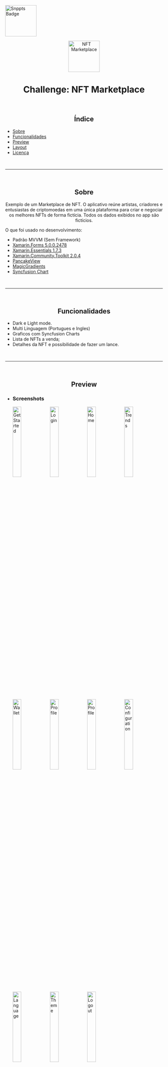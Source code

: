<a href="https://www.snppts.dev/snippet/pokedexXF">
   <img src="./Images/snppts-badge.png" width="100" alt="Snppts Badge"/>
</a>

<p align="center">
   <picture>
      <source srcset="./Images/logo_ethereum_dark.png" media="(prefers-color-scheme: dark)">
      <img src="./Images/logo_ethereum_light.png" width="100" alt="NFT Marketplace"/>
   </picture>
</p>

<h1 align="center">Challenge: NFT Marketplace</h1>

<br>
<h2 align="center">Índice</h2>
   <p>

   - [Sobre](#Sobre)
   - [Funcionalidades](#Funcionalidades)
   - [Preview](#Preview)
   - [Layout](#layout)
   - [Licença](#licença)

   </p>
<br>

---

<br>
<h2 align="center">Sobre</h2>
<p align="center">
   Exemplo de um Marketplace de NFT. O aplicativo reúne artistas, criadores e entusiastas de criptomoedas em uma única plataforma para criar e negociar os melhores NFTs de forma fictícia. Todos os dados exibidos no app são fictícios.

</p>
<p>

O que foi usado no desenvolvimento:

- Padrão MVVM (Sem Framework)
- <a href="https://docs.microsoft.com/pt-br/xamarin/xamarin-forms/">Xamarin.Forms 5.0.0.2478</a>
- <a href="https://docs.microsoft.com/pt-br/xamarin/essentials/">Xamarin.Essentials 1.7.3</a>
- <a href="https://docs.microsoft.com/en-us/xamarin/community-toolkit/">Xamarin.Community.Toolkit 2.0.4</a>
- <a href="https://github.com/sthewissen/Xamarin.Forms.PancakeView">PancakeView</a>
- <a href="https://github.com/mgierlasinski/MagicGradients">MagicGradients</a>
- <a href="https://www.syncfusion.com/xamarin-ui-controls/xamarin-charts">Syncfusion Chart</a>

</p>
<br>

---

<br>
<h2 align="center">Funcionalidades</h2>
<p>

- Dark e Light mode.
- Multi Linguagem (Portugues e Ingles)
- Graficos com Syncfusion Charts
- Lista de NFTs a venda;
- Detalhes da NFT e possibilidade de fazer um lance.

</p>
<br>

---

<br>
<h2 align="center">Preview</h2>
<p>

- <h3>Screenshots</h3>

   <img alt="GetStarted" title="Home" src="./Images/Android/Screenshots/Dark/get_started.jpeg" width="24%"/>
   <img alt="Login" title="Home" src="./Images/Android/Screenshots/Dark/login.jpeg" width="24%"/>
   <img alt="Home" title="Home" src="./Images/Android/Screenshots/Dark/home.jpeg" width="24%"/>
   <img alt="Trends" title="Home" src="./Images/Android/Screenshots/Dark/trends.jpeg" width="24%"/>
   <img alt="Wallet" title="Home" src="./Images/Android/Screenshots/Dark/wallet.jpeg" width="24%"/>
   <img alt="Profile" title="Home" src="./Images/Android/Screenshots/Dark/profile_grid.jpeg" width="24%"/>
   <img alt="Profile" title="Home" src="./Images/Android/Screenshots/Dark/profile_single.jpeg" width="24%"/>
   <img alt="Configuration" title="Home" src="./Images/Android/Screenshots/Dark/configuration.jpeg" width="24%"/>
   <img alt="Language" title="Home" src="./Images/Android/Screenshots/Dark/language.jpeg" width="24%"/>
   <img alt="Theme" title="Home" src="./Images/Android/Screenshots/Dark/theme.jpeg" width="24%"/>
   <img alt="Logout" title="Home" src="./Images/Android/Screenshots/Dark/logout.jpeg" width="24%"/>
   
   <br><br>

   <img alt="GetStarted" title="Home" src="./Images/Android/Screenshots/Light/get_started.jpeg" width="24%"/>
   <img alt="Login" title="Home" src="./Images/Android/Screenshots/Light/login.jpeg" width="24%"/>
   <img alt="Home" title="Home" src="./Images/Android/Screenshots/Light/home.jpeg" width="24%"/>
   <img alt="Trends" title="Home" src="./Images/Android/Screenshots/Light/trends.jpeg" width="24%"/>
   <img alt="Wallet" title="Home" src="./Images/Android/Screenshots/Light/wallet.jpeg" width="24%"/>
   <img alt="Profile" title="Home" src="./Images/Android/Screenshots/Light/profile_grid.jpeg" width="24%"/>
   <img alt="Profile" title="Home" src="./Images/Android/Screenshots/Light/profile_single.jpeg" width="24%"/>
   <img alt="Configuration" title="Home" src="./Images/Android/Screenshots/Light/configuration.jpeg" width="24%"/>
   <img alt="Language" title="Home" src="./Images/Android/Screenshots/Light/language.jpeg" width="24%"/>
   <img alt="Theme" title="Home" src="./Images/Android/Screenshots/Light/theme.jpeg" width="24%"/>
   <img alt="Logout" title="Home" src="./Images/Android/Screenshots/Light/logout.jpeg" width="24%"/>

  <br>
- <h3>Gifs</h3>

   <img alt="Home" title="Language" src="./Images/Android/Gifs/change_langage.gif" width="25%"/>
   <img alt="Home" title="Language Light" src="./Images/Android/Gifs/change_language_light.gif" width="25%"/>
   <img alt="Home" title="Theme" src="./Images/Android/Gifs/change_theme.gif" width="25%"/>
   <img alt="Home" title="Theme Light" src="./Images/Android/Gifs/change_theme_light.gif" width="25%"/>
   <img alt="Home" title="Login" src="./Images/Android/Gifs/login_light.gif" width="25%"/>
   <img alt="Home" title="Full" src="./Images/Android/Gifs/full.gif" width="25%"/>

</p>
<br>

---

<br>
<h2 align="center">Layout</h2>

   <p align="center">
      <img alt="NFT Marketplace" title="NFT Marketplace" src="./Images/Cover.png" />
   </p>

   <p align="center">
      Layout desenvolvido por <a href="https://www.figma.com/@luansucuri">Luan Matos (Dark Mode)</a>. Creditos especiais ao meu amigo <a href="https://www.linkedin.com/in/yago-fevereiro-251607164/">Yago Fevereiro</a> por criar as cores do modo Light, para acessar no Figma:
   
   - <a href="https://www.figma.com/file/jkAIlR9aV3H3I55hR93C44/App-NFT-(Community)?node-id=99%3A601">Sucuri NFT</a>

   </p>
<br>

---

<br>
<br>
<h2 align="center">Licença</h2>

<p align="center">
   Este repositório está sob licença MIT. Você pode ver o arquivo <a href=https://github.com/ErickSilva2605/xamarinforms-nft-wallet/blob/main/LICENSE>LICENSE</a> para mais detalhes.
</p><br>

---

<div align="center">

   [![Linkedin Badge](https://img.shields.io/badge/-Erick%20Augusto-292929?style=flat-square&logo=Linkedin&logoColor=white&link=https://www.linkedin.com/in/erick-augusto-silva/)](https://www.linkedin.com/in/erick-augusto-silva/)

</div>
